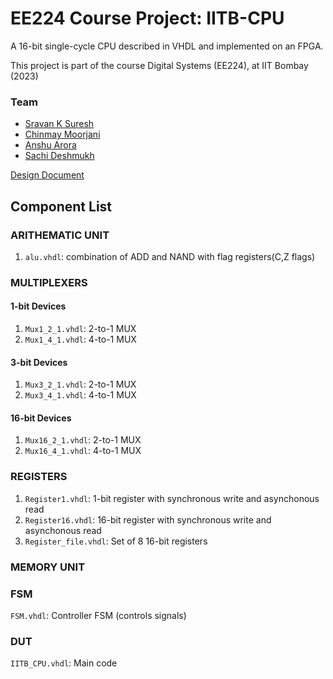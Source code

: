 # EE224 Course Project: IITB-CPU
A 16-bit single-cycle CPU described in VHDL and implemented on an FPGA.

This project is part of the course Digital Systems (EE224), at IIT Bombay (2023)

### Team
* [Sravan K Suresh](https://github.com/SRAVAN-IITB)
* [Chinmay Moorjani](https://github.com/krimsonscorpio-manga)
* [Anshu Arora](https://github.com/AroraAnshu26)
* [Sachi Deshmukh](https://github.com/Sachi-Deshmukh)

[Design Document](/Design_IITB_CPU.pdf)

## Component List

### ARITHEMATIC UNIT
1. `alu.vhdl`: combination of ADD and NAND with flag registers(C,Z flags)

### MULTIPLEXERS
#### 1-bit Devices
1. `Mux1_2_1.vhdl`: 2-to-1 MUX
2. `Mux1_4_1.vhdl`: 4-to-1 MUX
#### 3-bit Devices
1. `Mux3_2_1.vhdl`: 2-to-1 MUX
2. `Mux3_4_1.vhdl`: 4-to-1 MUX
#### 16-bit Devices
1. `Mux16_2_1.vhdl`: 2-to-1 MUX
2. `Mux16_4_1.vhdl`: 4-to-1 MUX

### REGISTERS
1. `Register1.vhdl`: 1-bit register with synchronous write and asynchonous read
2. `Register16.vhdl`: 16-bit register with synchronous write and asynchonous read
3. `Register_file.vhdl`: Set of 8 16-bit registers

### MEMORY UNIT


### FSM
`FSM.vhdl`: Controller FSM (controls signals)

### DUT
`IITB_CPU.vhdl`: Main code
